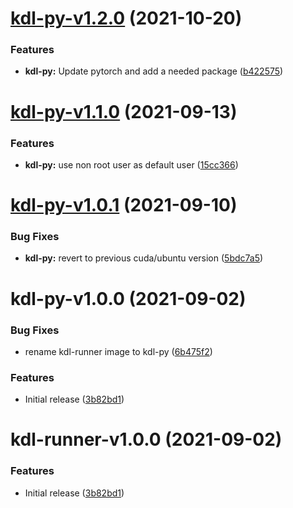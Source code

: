 # [kdl-py-v1.2.0](https://github.com/konstellation-io/kdl-runners/compare/kdl-py-v1.1.0...kdl-py-v1.2.0) (2021-10-20)


### Features

* **kdl-py:** Update pytorch and add a needed package ([b422575](https://github.com/konstellation-io/kdl-runners/commit/b422575c531e9dbc3c0cc3528bc579dc424f54a6))

# [kdl-py-v1.1.0](https://github.com/konstellation-io/kdl-runners/compare/kdl-py-v1.0.1...kdl-py-v1.1.0) (2021-09-13)


### Features

* **kdl-py:** use non root user as default user ([15cc366](https://github.com/konstellation-io/kdl-runners/commit/15cc36653a13063505ac5a9b38902bf7e5578d80))

# [kdl-py-v1.0.1](https://github.com/konstellation-io/kdl-runners/compare/kdl-py-v1.0.0...kdl-py-v1.0.1) (2021-09-10)


### Bug Fixes

* **kdl-py:** revert to previous cuda/ubuntu version ([5bdc7a5](https://github.com/konstellation-io/kdl-runners/commit/5bdc7a5b0e3a2c139e946d6297379cca9a226712))

# kdl-py-v1.0.0 (2021-09-02)


### Bug Fixes

* rename kdl-runner image to kdl-py ([6b475f2](https://github.com/konstellation-io/kdl-runners/commit/6b475f2cebc17baadf01dbd88e7e37fd4fca9929))


### Features

* Initial release ([3b82bd1](https://github.com/konstellation-io/kdl-runners/commit/3b82bd165bde340ea110d4ef2da171f3f1e5755e))

# kdl-runner-v1.0.0 (2021-09-02)


### Features

* Initial release ([3b82bd1](https://github.com/konstellation-io/kdl-runners/commit/3b82bd165bde340ea110d4ef2da171f3f1e5755e))

